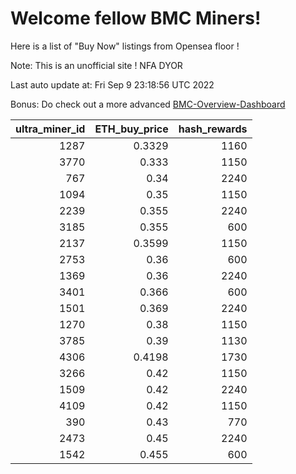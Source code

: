 # Welcome fellow BMC Miners!
Here is a list of "Buy Now" listings from Opensea floor !

Note: This is an unofficial site ! NFA DYOR

Last auto update at: Fri Sep  9 23:18:56 UTC 2022

Bonus: Do check out a more advanced [BMC-Overview-Dashboard](https://dune.com/defifunk/BMC-Overview-Dashboard)


|   ultra_miner_id |   ETH_buy_price |   hash_rewards |
|-----------------:|----------------:|---------------:|
|             1287 |          0.3329 |           1160 |
|             3770 |          0.333  |           1150 |
|              767 |          0.34   |           2240 |
|             1094 |          0.35   |           1150 |
|             2239 |          0.355  |           2240 |
|             3185 |          0.355  |            600 |
|             2137 |          0.3599 |           1150 |
|             2753 |          0.36   |            600 |
|             1369 |          0.36   |           2240 |
|             3401 |          0.366  |            600 |
|             1501 |          0.369  |           2240 |
|             1270 |          0.38   |           1150 |
|             3785 |          0.39   |           1130 |
|             4306 |          0.4198 |           1730 |
|             3266 |          0.42   |           1150 |
|             1509 |          0.42   |           2240 |
|             4109 |          0.42   |           1150 |
|              390 |          0.43   |            770 |
|             2473 |          0.45   |           2240 |
|             1542 |          0.455  |            600 |